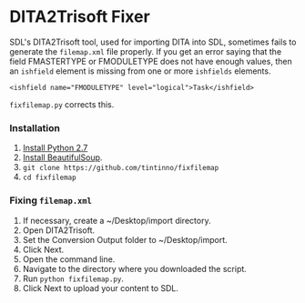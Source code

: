 # DITA2Trisoft Fixer

SDL's DITA2Trisoft tool, used for importing DITA into SDL, sometimes fails
to generate the `filemap.xml` file properly. If you get an error saying that
the field FMASTERTYPE or FMODULETYPE does not have enough values, then 
an `ishfield` element is missing from one or more `ishfields` elements.

```<ishfield name="FMODULETYPE" level="logical">Task</ishfield>```

`fixfilemap.py` corrects this.

### Installation

1. [Install Python 2.7](https://www.python.org/download/releases/2.7.8/)
2. [Install
BeautifulSoup](http://www.crummy.com/software/BeautifulSoup/bs4/doc/#installing-beautiful-soup).
3. `git clone https://github.com/tintinno/fixfilemap`
4. `cd fixfilemap`

### Fixing `filemap.xml`

1. If necessary, create a ~/Desktop/import directory.
2. Open DITA2Trisoft.
3. Set the Conversion Output folder to ~/Desktop/import.
4. Click Next.
5. Open the command line.
6. Navigate to the directory where you downloaded the script.
7. Run `python fixfilemap.py`.
8. Click Next to upload your content to SDL.
